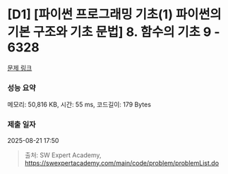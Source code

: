 # [D1] [파이썬 프로그래밍 기초(1) 파이썬의 기본 구조와 기초 문법] 8. 함수의 기초 9 - 6328 

[문제 링크](https://swexpertacademy.com/main/code/problem/problemDetail.do?contestProbId=AWcWMay65eIDFAU4) 

### 성능 요약

메모리: 50,816 KB, 시간: 55 ms, 코드길이: 179 Bytes

### 제출 일자

2025-08-21 17:50



> 출처: SW Expert Academy, https://swexpertacademy.com/main/code/problem/problemList.do